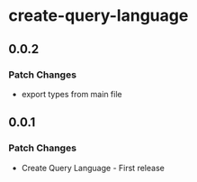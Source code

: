 # create-query-language

## 0.0.2

### Patch Changes

- export types from main file

## 0.0.1

### Patch Changes

- Create Query Language - First release
